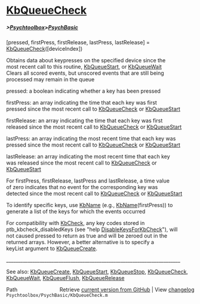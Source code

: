 # [KbQueueCheck](KbQueueCheck)
##### >[Psychtoolbox](Psychtoolbox)>[PsychBasic](PsychBasic)

 [pressed, firstPress, firstRelease, lastPress, lastRelease] = [KbQueueCheck](KbQueueCheck)([deviceIndex])  
  
 Obtains data about keypresses on the specified device since the   
 most recent call to this routine, [KbQueueStart](KbQueueStart), or [KbQueueWait](KbQueueWait)  
 Clears all scored events, but unscored events that are still being  
 processed may remain in the queue  
  
 pressed: a boolean indicating whether a key has been pressed  
  
 firstPress: an array indicating the time that each key was first  
 pressed since the most recent call to [KbQueueCheck](KbQueueCheck) or [KbQueueStart](KbQueueStart)  
  
 firstRelease: an array indicating the time that each key was first  
 released since the most recent call to [KbQueueCheck](KbQueueCheck) or [KbQueueStart](KbQueueStart)  
  
 lastPress: an array indicating the most recent time that each key was  
 pressed since the most recent call to [KbQueueCheck](KbQueueCheck) or [KbQueueStart](KbQueueStart)  
  
 lastRelease: an array indicating the most recent time that each key  
 was released since the most recent call to [KbQueueCheck](KbQueueCheck) or   
 [KbQueueStart](KbQueueStart)  
  
 For firstPress, firstRelease, lastPress and lastRelease, a time value  
 of zero indicates that no event for the corresponding key was  
 detected since the most recent call to [KbQueueCheck](KbQueueCheck) or [KbQueueStart](KbQueueStart)  
  
 To identify specific keys, use [KbName](KbName) (e.g., [KbName](KbName)(firstPress)) to  
 generate a list of the keys for which the events occurred  
  
 For compatibility with [KbCheck](KbCheck), any key codes stored in  
 ptb\_kbcheck\_disabledKeys (see "help [DisableKeysForKbCheck](DisableKeysForKbCheck)"), will  
 not caused pressed to return as true and will be zeroed out in the  
 returned arrays. However, a better alternative is to specify a  
 keyList argument to [KbQueueCreate](KbQueueCreate).   
  
\_\_\_\_\_\_\_\_\_\_\_\_\_\_\_\_\_\_\_\_\_\_\_\_\_\_\_\_\_\_\_\_\_\_\_\_\_\_\_\_\_\_\_\_\_\_\_\_\_\_\_\_\_\_\_\_\_\_\_\_\_\_\_\_\_\_\_\_\_\_\_\_\_  
  
See also: [KbQueueCreate](KbQueueCreate), [KbQueueStart](KbQueueStart), [KbQueueStop](KbQueueStop), [KbQueueCheck](KbQueueCheck),  
           [KbQueueWait](KbQueueWait), [KbQueueFlush](KbQueueFlush), [KbQueueRelease](KbQueueRelease)  




<div class="code_header" style="text-align:right;">
  <span style="float:left;">Path&nbsp;&nbsp;</span> <span class="counter">Retrieve <a href=
  "https://raw.github.com/Psychtoolbox-3/Psychtoolbox-3/beta/Psychtoolbox/PsychBasic/KbQueueCheck.m">current version from GitHub</a> | View <a href=
  "https://github.com/Psychtoolbox-3/Psychtoolbox-3/commits/beta/Psychtoolbox/PsychBasic/KbQueueCheck.m">changelog</a></span>
</div>
<div class="code">
  <code>Psychtoolbox/PsychBasic/KbQueueCheck.m</code>
</div>

